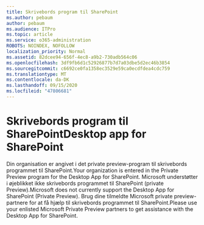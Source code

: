 ```yaml
---
title: Skrivebords program til SharePoint
ms.author: pebaum
author: pebaum
ms.audience: ITPro
ms.topic: article
ms.service: o365-administration
ROBOTS: NOINDEX, NOFOLLOW
localization_priority: Normal
ms.assetid: 82dcee94-656f-4ec8-a9b2-730adb564c06
ms.openlocfilehash: 3df9fb6d1c52926877b7d7a03dbe5d2ec46b3854
ms.sourcegitcommit: c6692ce0fa1358ec3529e59ca0ecdfdea4cdc759
ms.translationtype: MT
ms.contentlocale: da-DK
ms.lasthandoff: 09/15/2020
ms.locfileid: "47806681"
---
```

# <a name="desktop-app-for-sharepoint"></a><span data-ttu-id="9acdc-102">Skrivebords program til SharePoint</span><span class="sxs-lookup"><span data-stu-id="9acdc-102">Desktop app for SharePoint</span></span>

<span data-ttu-id="9acdc-103">Din organisation er angivet i det private preview-program til skrivebords programmet til SharePoint.</span><span class="sxs-lookup"><span data-stu-id="9acdc-103">Your organization is entered in the Private Preview program for the Desktop App for SharePoint.</span></span> <span data-ttu-id="9acdc-104">Microsoft understøtter i øjeblikket ikke skrivebords programmet til SharePoint (private Preview).</span><span class="sxs-lookup"><span data-stu-id="9acdc-104">Microsoft does not currently support the Desktop App for SharePoint (Private Preview).</span></span> <span data-ttu-id="9acdc-105">Brug dine tilmeldte Microsoft private preview-partnere for at få hjælp til skrivebords programmet til SharePoint.</span><span class="sxs-lookup"><span data-stu-id="9acdc-105">Please use your enlisted Microsoft Private Preview partners to get assistance with the Desktop App for SharePoint.</span></span>

